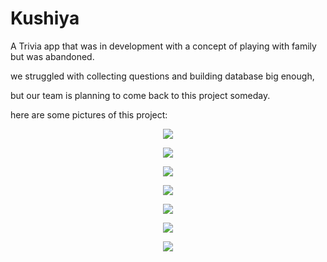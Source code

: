 # Kushiya

A Trivia app that was in development with a concept of playing with family but was abandoned.

we struggled with collecting questions and building database big enough, 

but our team is planning to come back to this project someday.

here are some pictures of this project:

<p align="center">
  <img 
    src=Preview/Logo.png
  >
</p>
<p align="center">
  <img 
    src=Preview/FirstTimeLogReg.png
  >
</p>
<p align="center">
  <img 
    src=Preview/Main.png
  >
</p>
<p align="center">
  <img 
    src=Preview/Android-56.png
  >
</p>
<p align="center">
  <img 
    src=Preview/Android-45.png
  >
</p>
<p align="center">
  <img 
    src=Preview/Android-42.png
  >
</p>
<p align="center">
  <img 
    src=Preview/Android-37.png
  >
</p>





